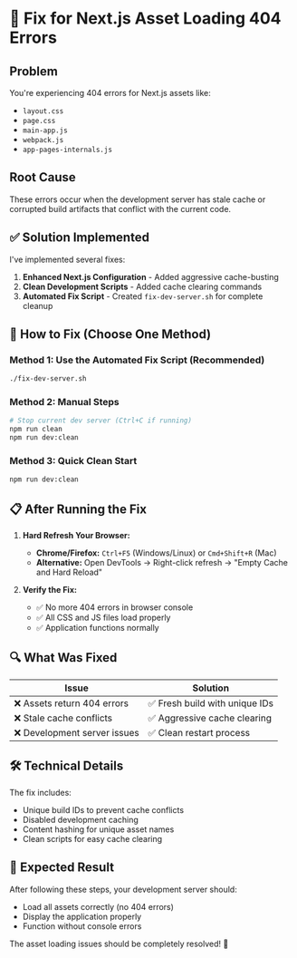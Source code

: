 # 🔧 Fix for Next.js Asset Loading 404 Errors

## Problem
You're experiencing 404 errors for Next.js assets like:
- `layout.css`
- `page.css` 
- `main-app.js`
- `webpack.js`
- `app-pages-internals.js`

## Root Cause
These errors occur when the development server has stale cache or corrupted build artifacts that conflict with the current code.

## ✅ Solution Implemented

I've implemented several fixes:

1. **Enhanced Next.js Configuration** - Added aggressive cache-busting
2. **Clean Development Scripts** - Added cache clearing commands
3. **Automated Fix Script** - Created `fix-dev-server.sh` for complete cleanup

## 🚀 How to Fix (Choose One Method)

### Method 1: Use the Automated Fix Script (Recommended)
```bash
./fix-dev-server.sh
```

### Method 2: Manual Steps
```bash
# Stop current dev server (Ctrl+C if running)
npm run clean
npm run dev:clean
```

### Method 3: Quick Clean Start
```bash
npm run dev:clean
```

## 📋 After Running the Fix

1. **Hard Refresh Your Browser:**
   - **Chrome/Firefox:** `Ctrl+F5` (Windows/Linux) or `Cmd+Shift+R` (Mac)
   - **Alternative:** Open DevTools → Right-click refresh → "Empty Cache and Hard Reload"

2. **Verify the Fix:**
   - ✅ No more 404 errors in browser console
   - ✅ All CSS and JS files load properly
   - ✅ Application functions normally

## 🔍 What Was Fixed

| Issue | Solution |
|-------|----------|
| ❌ Assets return 404 errors | ✅ Fresh build with unique IDs |
| ❌ Stale cache conflicts | ✅ Aggressive cache clearing |
| ❌ Development server issues | ✅ Clean restart process |

## 🛠️ Technical Details

The fix includes:
- Unique build IDs to prevent cache conflicts
- Disabled development caching
- Content hashing for unique asset names
- Clean scripts for easy cache clearing

## 🎯 Expected Result

After following these steps, your development server should:
- Load all assets correctly (no 404 errors)
- Display the application properly
- Function without console errors

The asset loading issues should be completely resolved! 🎉
